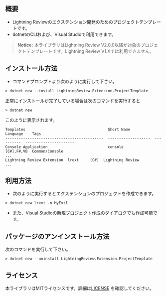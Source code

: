## 概要
* Lightning Reviewのエクステンション開発のためのプロジェクトテンプレートです。
* dotnetのCLIおよび、Visual Studioで利用できます。

> **Notice:**
> 本ライブラリはLightning Review V2.0.0以降が対象のプロジェクトテンプレートです。Lightning Review V1.Xでは利用できません。

## インストール方法
* コマンドプロンプトより次のように実行して下さい。

```
> dotnet new --install LightningReview.Extension.ProjectTemplate
```

正常にインストールが完了している場合は次のコマンドを実行すると

```
> dotnet new 
```

このように表示されます。

```
Templates                                     Short Name           Language    Tags
--------------------------------------------  -------------------  ----------  ----------------------
Console Application                           console              [C#],F#,VB  Common/Console
...
Lightning Review Extension  lrext     [C#]  Lightning Review
...

```

## 利用方法

* 次のように実行するとエクステンションのプロジェクトを作成できます。

```
> dotnet new lrext -n MyExt1
```

* また、Visual Studioの新規プロジェクト作成のダイアログでも作成可能です。

## パッケージのアンインストール方法
次のコマンドを実行して下さい。

```
> dotnet new --uninstall LightningReview.Extension.ProjectTemplate
```

## ライセンス
本ライブラリはMITライセンスです。詳細は[LICENSE](https://github.com/denso-create/LightningReview-Extension-ProjectTemplates/blob/main/LICENSE) を確認してください。

